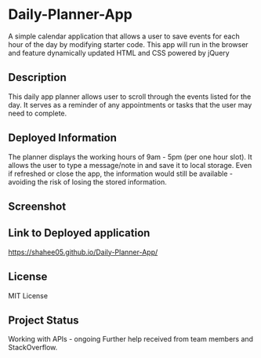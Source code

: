 # Daily-Planner-App
A simple calendar application that allows a user to save events for each hour of the day by modifying starter code. This app will run in the browser and feature dynamically updated HTML and CSS powered by jQuery

## Description
This daily app planner allows user to scroll through the events listed for the day. It serves as a reminder of any appointments or tasks that the user may need to complete. 

## Deployed Information
The planner displays the working hours of 9am - 5pm (per one hour slot). 
It allows the user to type a message/note in and save it to local storage. 
Even if refreshed or close the app, the information would still be available - avoiding the risk of losing the stored information. 

## Screenshot


## Link to Deployed application
https://shahee05.github.io/Daily-Planner-App/

## License
MIT License

## Project Status
Working with APIs - ongoing
Further help received from team members and StackOverflow. 

